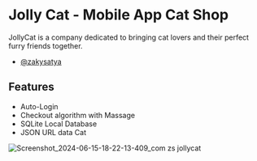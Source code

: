 # Jolly Cat - Mobile App Cat Shop

JollyCat is a company dedicated to bringing cat lovers and their perfect furry friends together. 
- [@zakysatya](https://github.com/zakysatya)
## Features

- Auto-Login
- Checkout algorithm with Massage
- SQLite Local Database
- JSON URL data Cat 

![Screenshot_2024-06-15-18-22-13-409_com zs jollycat](https://github.com/zakysatya/JollyCat-Mobile-App-Cat-Shop/assets/81824937/eb4d8c3b-39e4-42c6-b21b-1c9acc50ad32)
